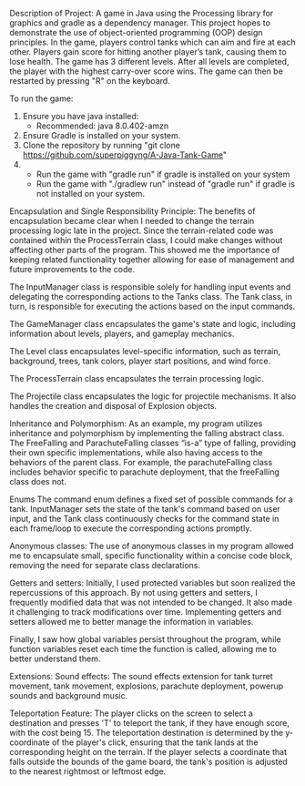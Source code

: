 Description of Project:
A game in Java using the Processing library for graphics and gradle as a dependency manager. This project hopes to demonstrate the use of object-oriented programming (OOP) design principles. In the game, players control tanks which can aim and fire at each other. Players gain score for hitting another player’s tank, causing them to lose health. The game has 3 different levels. After all levels are completed, the player with the highest carry-over score wins. The game can then be restarted by pressing "R" on the keyboard.

To run the game:
1. Ensure you have java installed:
    - Recommended: java 8.0.402-amzn
2. Ensure Gradle is installed on your system.
3. Clone the repository by running "git clone https://github.com/superpiggyng/A-Java-Tank-Game"
4.
   - Run the game with "gradle run" if gradle is installed on your system
   - Run the game with "./gradlew run" instead of "gradle run" if gradle is not installed on your system.

Encapsulation and Single Responsibility Principle:
The benefits of encapsulation became clear when I needed to change the terrain processing logic late in the project. Since the terrain-related code was contained within the ProcessTerrain class, I could make changes without affecting other parts of the program. This showed me the importance of keeping related functionality together allowing for ease of management and future improvements to the code.

The InputManager class is responsible solely for handling input events and delegating the corresponding actions to the Tanks class. The Tank class, in turn, is responsible for executing the actions based on the input commands.

The GameManager class encapsulates the game's state and logic, including information about levels, players, and gameplay mechanics.

The Level class encapsulates level-specific information, such as terrain, background, trees, tank colors, player start positions, and wind force.

The ProcessTerrain class encapsulates the terrain processing logic.

The Projectile class encapsulates the logic for projectile mechanisms. It also handles the creation and disposal of Explosion objects.

Inheritance and Polymorphism:
As an example, my program utilizes inheritance and polymorphism by implementing the falling abstract class. The FreeFalling and ParachuteFalling classes “is-a” type of falling, providing their own specific implementations, while also having access to the behaviors of the parent class. For example, the parachuteFalling class includes behavior specific to parachute deployment, that the freeFalling class does not.

Enums
The command enum defines a fixed set of possible commands for a tank. InputManager sets the state of the tank's command based on user input, and the Tank class continuously checks for the command state in each frame/loop to execute the corresponding actions promptly.

Anonymous classes:
The use of anonymous classes in my program allowed me to encapsulate small, specific functionality within a concise code block, removing the need for separate class declarations.

Getters and setters:
Initially, I used protected variables but soon realized the repercussions of this approach. By not using getters and setters, I frequently modified data that was not intended to be changed. It also made it challenging to track modifications over time. Implementing getters and setters allowed me to better manage the information in variables.

Finally, I saw how global variables persist throughout the program, while function variables reset each time the function is called, allowing me to better understand them.

Extensions:
Sound effects: The sound effects extension for tank turret movement, tank movement, explosions, parachute deployment, powerup sounds and background music.

Teleportation Feature: The player clicks on the screen to select a destination and presses 'T' to teleport the tank, if they have enough score, with the cost being 15. The teleportation destination is determined by the y-coordinate of the player's click, ensuring that the tank lands at the corresponding height on the terrain. If the player selects a coordinate that falls outside the bounds of the game board, the tank's position is adjusted to the nearest rightmost or leftmost edge.

